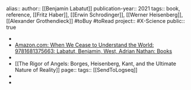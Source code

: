 alias::
author:: [[Benjamin Labatut]] 
publication-year:: 2021
tags:: book, reference, [[Fritz Haber]], [[Erwin Schrodinger]], [[Werner Heisenberg]], [[Alexander Grothendieck]] #toBuy #toRead 
project:: #X-Science 
public:: true

-
- [Amazon.com: When We Cease to Understand the World: 9781681375663: Labatut, Benjamin, West, Adrian Nathan: Books](https://www.amazon.com/When-We-Cease-Understand-World/dp/1681375664)
-
- [[The Rigor of Angels: Borges, Heisenberg, Kant, and the Ultimate Nature of Reality]]
  page:: 
  tags:: [[SendToLogseq]]
-
-
